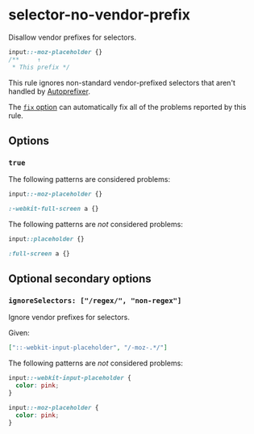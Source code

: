 # selector-no-vendor-prefix

Disallow vendor prefixes for selectors.

<!-- prettier-ignore -->
```css
input::-moz-placeholder {}
/**     ↑
 * This prefix */
```

This rule ignores non-standard vendor-prefixed selectors that aren't handled by [Autoprefixer](https://github.com/postcss/autoprefixer).

The [`fix` option](https://github.com/stylelint/stylelint/tree/14.1.0/docsuser-guideusageoptions.md#fix) can automatically fix all of the problems reported by this rule.

## Options

### `true`

The following patterns are considered problems:

<!-- prettier-ignore -->
```css
input::-moz-placeholder {}
```

<!-- prettier-ignore -->
```css
:-webkit-full-screen a {}
```

The following patterns are _not_ considered problems:

<!-- prettier-ignore -->
```css
input::placeholder {}
```

<!-- prettier-ignore -->
```css
:full-screen a {}
```

## Optional secondary options

### `ignoreSelectors: ["/regex/", "non-regex"]`

Ignore vendor prefixes for selectors.

Given:

```json
["::-webkit-input-placeholder", "/-moz-.*/"]
```

The following patterns are _not_ considered problems:

<!-- prettier-ignore -->
```css
input::-webkit-input-placeholder {
  color: pink;
}

input::-moz-placeholder {
  color: pink;
}
```
